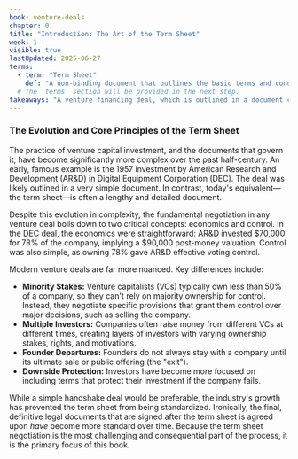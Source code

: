 ```yaml
---
book: venture-deals
chapter: 0
title: "Introduction: The Art of the Term Sheet"
week: 1
visible: true
lastUpdated: 2025-06-27
terms:
  - term: "Term Sheet"
    def: "A non-binding document that outlines the basic terms and conditions under which an investment will be made. It serves as the blueprint for the final, detailed legal agreements."
  # The 'terms' section will be provided in the next step.
takeaways: "A venture financing deal, which is outlined in a document called a term sheet, has evolved from a simple letter to a complex legal document. Despite its complexity, every negotiation fundamentally revolves around just two key issues: economics (who gets what share of the financial outcome) and control (who has the authority to make key decisions)."
---
```


### The Evolution and Core Principles of the Term Sheet
The practice of venture capital investment, and the documents that govern it, have become significantly more complex over the past half-century. An early, famous example is the 1957 investment by American Research and Development (AR&D) in Digital Equipment Corporation (DEC). The deal was likely outlined in a very simple document. In contrast, today's equivalent—the term sheet—is often a lengthy and detailed document.

Despite this evolution in complexity, the fundamental negotiation in any venture deal boils down to two critical concepts: economics and control. In the DEC deal, the economics were straightforward: AR&D invested $70,000 for 78% of the company, implying a $90,000 post-money valuation. Control was also simple, as owning 78% gave AR&D effective voting control.

Modern venture deals are far more nuanced. Key differences include:
* **Minority Stakes:** Venture capitalists (VCs) typically own less than 50% of a company, so they can't rely on majority ownership for control. Instead, they negotiate specific provisions that grant them control over major decisions, such as selling the company.
* **Multiple Investors:** Companies often raise money from different VCs at different times, creating layers of investors with varying ownership stakes, rights, and motivations.
* **Founder Departures:** Founders do not always stay with a company until its ultimate sale or public offering (the "exit").
* **Downside Protection:** Investors have become more focused on including terms that protect their investment if the company fails.

While a simple handshake deal would be preferable, the industry's growth has prevented the term sheet from being standardized. Ironically, the final, definitive legal documents that are signed after the term sheet is agreed upon *have* become more standard over time. Because the term sheet negotiation is the most challenging and consequential part of the process, it is the primary focus of this book.